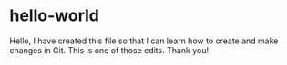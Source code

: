 # hello-world

Hello,
I have created this file so that I can learn how to create
and make changes in Git. This is one of those edits. Thank
you!
